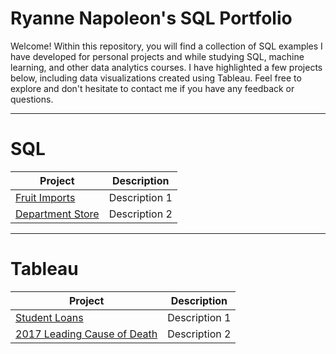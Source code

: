 # Ryanne Napoleon's SQL Portfolio

Welcome! Within this repository, you will find a collection of SQL examples I have developed for personal projects and while studying SQL, machine learning, and other data analytics courses. I have highlighted a few projects below, including data visualizations created using Tableau. Feel free to explore and don't hesitate to contact me if you have any feedback or questions.

-----
# SQL

Project | Description
------------ | -------------
[Fruit Imports](https://github.com/RyanneTech/SQL/blob/main/Fruit%20Imports) | Description 1
[Department Store](https://github.com/RyanneTech/SQL/blob/main/Department%20Store)| Description 2

-----

# Tableau

Project | Description
------------ | -------------
[Student Loans](https://public.tableau.com/app/profile/ryanne.napoleon/viz/StudentLoans_16867176149500/StudentLoans)| Description 1
[2017 Leading Cause of Death](https://public.tableau.com/app/profile/ryanne.napoleon/viz/2017LeadingCauseofDeath/CauseofDeath) | Description 2
